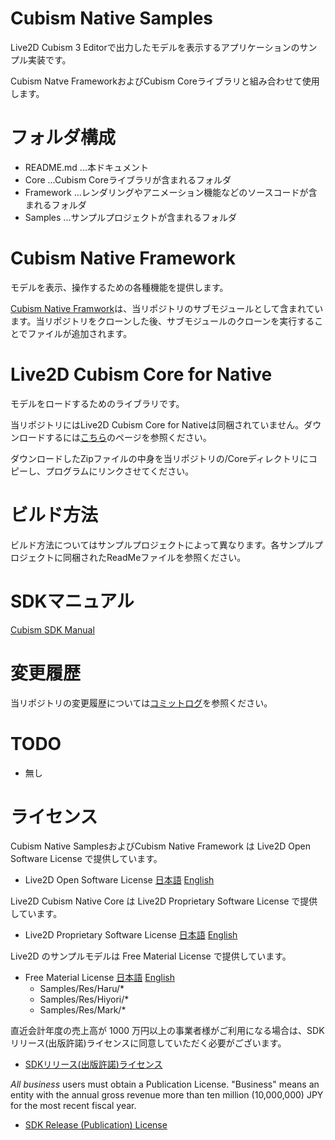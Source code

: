 ﻿# Cubism Native Samples

Live2D Cubism 3 Editorで出力したモデルを表示するアプリケーションのサンプル実装です。

Cubism Natve FrameworkおよびCubism Coreライブラリと組み合わせて使用します。


# フォルダ構成

- README.md  ...本ドキュメント
- Core       ...Cubism Coreライブラリが含まれるフォルダ
- Framework  ...レンダリングやアニメーション機能などのソースコードが含まれるフォルダ
- Samples    ...サンプルプロジェクトが含まれるフォルダ


# Cubism Native Framework

モデルを表示、操作するための各種機能を提供します。

[Cubism Native Framwork](https://github.com/Live2D/CubismNativeFramework)は、当リポジトリのサブモジュールとして含まれています。当リポジトリをクローンした後、サブモジュールのクローンを実行することでファイルが追加されます。


# Live2D Cubism Core for Native

モデルをロードするためのライブラリです。

当リポジトリにはLive2D Cubism Core for Nativeは同梱されていません。ダウンロードするには[こちら](https://live2d.github.io/)のページを参照ください。

ダウンロードしたZipファイルの中身を当リポジトリの/Coreディレクトリにコピーし、プログラムにリンクさせてください。


# ビルド方法

ビルド方法についてはサンプルプロジェクトによって異なります。各サンプルプロジェクトに同梱されたReadMeファイルを参照ください。


# SDKマニュアル

[Cubism SDK Manual](http://docs.live2d.com/cubism-sdk-manual/top/)


# 変更履歴

当リポジトリの変更履歴については[コミットログ](https://github.com/Live2D/CubismNativeSamples/commits/master)を参照ください。


# TODO

- 無し


# ライセンス
Cubism Native SamplesおよびCubism Native Framework は Live2D Open Software License で提供しています。
- Live2D Open Software License 
[日本語](http://www.live2d.com/eula/live2d-open-software-license-agreement_jp.html) 
[English](http://www.live2d.com/eula/live2d-open-software-license-agreement_en.html) 


Live2D Cubism Native Core は Live2D Proprietary Software License で提供しています。
 - Live2D Proprietary Software License 
[日本語](http://www.live2d.com/eula/live2d-proprietary-software-license-agreement_jp.html) 
[English](http://www.live2d.com/eula/live2d-proprietary-software-license-agreement_en.html) 


Live2D のサンプルモデルは Free Material License で提供しています。
- Free Material License 
[日本語](http://www.live2d.com/eula/live2d-free-material-license-agreement_jp.html) 
[English](http://www.live2d.com/eula/live2d-free-material-license-agreement_en.html) 
   - Samples/Res/Haru/*
   - Samples/Res/Hiyori/*
   - Samples/Res/Mark/*


直近会計年度の売上高が 1000 万円以上の事業者様がご利用になる場合は、SDKリリース(出版許諾)ライセンスに同意していただく必要がございます。 
- [SDKリリース(出版許諾)ライセンス](http://www.live2d.com/ja/products/releaselicense) 


*All business* users must obtain a Publication License. "Business" means an entity  with the annual gross revenue more than ten million (10,000,000) JPY for the most recent fiscal year.
- [SDK Release (Publication) License](http://www.live2d.com/en/products/releaselicense) 


